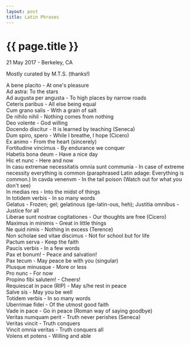 ```yaml
---
layout: post
title: Latin Phrases
---
```


{{ page.title }}
================

<p class="meta">21 May 2017 - Berkeley, CA</p>

Mostly curated by M.T.S. (thanks!)

A bene placito - At one's pleasure  
Ad astra: To the stars  
Ad augusta per angusta - To high places by narrow roads  
Ceteris paribus - All else being equal  
Cum grano salis - With a grain of salt  
De nihilo nihil - Nothing comes from nothing  
Deo volente - God willing  
Docendo discitur - It is learned by teaching (Seneca)  
Dum spiro, spero - While I breathe, I hope (Cicero)  
Ex animo - From the heart (sincerely)  
Fortitudine vincimus - By endurance we conquer  
Habetis bona deum - Have a nice day  
Hic et nunc - Here and now  
In casu extremae necessitatis omnia sunt communia - In case of extreme necessity everything is common (paraphrased Latin adage: Everything is common.)
In cavda venenvm - In the tail poison (Watch out for what you don't see)  
In medias res - Into the midst of things  
In totidem verbis - In so many words  
Gelatus - Frozen; gel; gelatinous (ge-latin-ous, heh);
Justitia omnibus - Justice for all  
Liberae sunt nostrae cogitationes - Our thoughts are free (Cicero)  
Maximus in minimis - Great in little things  
Ne quid nimis - Nothing in excess (Terence)  
Non scholae sed vitae discimus - Not for school but for life  
Pactum serva - Keep the faith  
Paucis verbis - In a few words  
Pax et bonum! - Peace and salvation!  
Pax tecum - May peace be with you (singular)  
Plusque minusque - More or less  
Pro nunc - For now  
Propino fibi salutem! - Cheers!  
Requiescat in pace (RIP) - May s/he rest in peace  
Salve sis - May you be well  
Totidem verbis - In so many words  
Uberrimae fidei - Of the utmost good faith  
Vade in pace - Go in peace (Roman way of saying goodbye)  
Veritas numquam perit - Truth never perishes (Seneca)  
Veritas vincit - Truth conquers  
Vincit omnia veritas - Truth conquers all  
Volens et potens - Willing and able